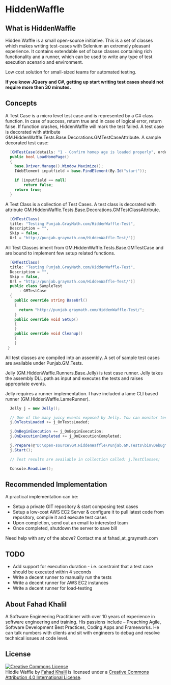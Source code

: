 HiddenWaffle
============

What is HiddenWaffle
--------------

Hidden Waffle is a small open-source initiative. This is a set of classes which makes writing test-cases with Selenium an extremely pleasant experience. It contains extendable set of base classes containing rich functionality and a runner, which can be used to write any type of test execution scenario and environment.

Low cost solution for small-sized teams for automated testing.

__If you know JQuery and C#, getting up start writing test cases should not require more then 30 minutes.__

Concepts
--------------

A Test Case is a micro level test case and is represented by a C# class function. In case of success, return true and in case of logical error, return false. If function crashes, HiddenWaffle will mark the test failed. A test case is decorated with attribute GM.HiddenWaffle.Tests.Base.Decorations.GMTestCaseAttribute. A sample decorated test case:

```C#
  [GMTestCase(details: "1 - Confirm homep age is loaded properly", order: 1)]
  public bool LoadHomePage()
  {
    base.Driver.Manage().Window.Maximize();
    IWebElement inputfield = base.FindElement(By.Id("start"));

    if (inputfield == null)
        return false;
    return true;
  }
```

A Test Class is a collection of Test Cases. A test class is decorated with attribute GM.HiddenWaffle.Tests.Base.Decorations.GMTestClassAttribute.

```C#
  [GMTestClass(
  title: "Testing Punjab.GrayMath.com/HiddenWaffle-Test",
  Description = "",
  Skip = false,
  Url = "http://punjab.graymath.com/HiddenWaffle-Test/")]
```

All Test Classes inherit from GM.HiddenWaffle.Tests.Base.GMTestCase and are bound to implement few setup related functions.

```C#
  [GMTestClass(
  title: "Testing Punjab.GrayMath.com/HiddenWaffle-Test",
  Description = "",
  Skip = false,
  Url = "http://punjab.graymath.com/HiddenWaffle-Test/")]
  public class SampleTest
      : GMTestCase
  {
    public override string BaseUrl()
    {
      return "http://punjab.graymath.com/HiddenWaffle-Test/";
    }
    public override void Setup()
    {
    }
    public override void Cleanup()
    {
    }
 }
```

All test classes are compiled into an assembly. A set of sample test cases are available under Punjab.GM.Tests.

Jelly (GM.HiddenWaffle.Runners.Base.Jelly) is test case runner. Jelly takes the assembly DLL path as input and executes the tests and raises appropriate events.

Jelly requires a runner implementation. I have included a lame CLI based runner (GM.HiddenWaffle.LameRunner).

```C#
  Jelly j = new Jelly();

  // One of the many juicy events exposed by Jelly. You can monitor test case progress while listening to the events
  j.OnTestsLoaded += j_OnTestsLoaded;

  j.OnBeginExecution += j_OnBeginExecution;
  j.OnExecutionCompleted += j_OnExecutionCompleted;

  j.Prepare(@"D:\open-source\GM.HiddenWaffle\Punjab.GM.Tests\bin\Debug\Punjab.GM.Tests.dll", 1);
  j.Start();

  // Test results are available in collection called: j.TestClasses;

  Console.ReadLine();
```

Recommended Implementation
--------------

A practical implementation can be:

- Setup a private GIT repository & start composing test cases
- Setup a low-cost AWS EC2 Server & configure it to pull latest code from repository, compile it and execute test cases
- Upon completion, send out an email to interested team
- Once completed, shutdown the server to save bill

Need help with any of the above? Contact me at fahad_at_graymath.com

TODO
--------------

- Add support for execution duration - i.e. constraint that a test case should be executed within 4 seconds
- Write a decent runner to manually run the tests
- Write a decent runner for AWS EC2 instances
- Write a decent runner for load-testing

About Fahad Khalil
--------------

A Software Engineering Practitioner with over 10 years of experience in software engineering and training. His passions include – Preaching Agile, Software Development Best Practices, Coding Apps and Frameworks. He can talk numbers with clients and sit with engineers to debug and resolve technical issues at code level. 

License
--------------

<a rel="license" href="http://creativecommons.org/licenses/by/4.0/"><img alt="Creative Commons License" style="border-width:0" src="http://i.creativecommons.org/l/by/4.0/88x31.png" /></a><br /><span xmlns:dct="http://purl.org/dc/terms/" property="dct:title">Hiddle Waffle</span> by <a xmlns:cc="http://creativecommons.org/ns#" href="http://graymath.com" property="cc:attributionName" rel="cc:attributionURL">Fahad Khalil</a> is licensed under a <a rel="license" href="http://creativecommons.org/licenses/by/4.0/">Creative Commons Attribution 4.0 International License</a>.
